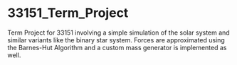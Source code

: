 # 33151_Term_Project

Term Project for 33151 involving a simple simulation of the solar system and similar variants like the binary star system. Forces are approximated using the Barnes-Hut Algorithm and a custom mass generator is implemented as well.
